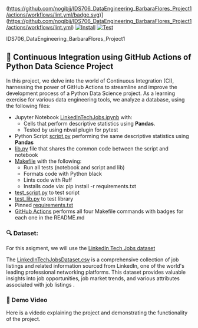 (https://github.com/nogibjj/IDS706_DataEngineering_BarbaraFlores_Project1/actions/workflows/lint.yml/badge.svg)](https://github.com/nogibjj/IDS706_DataEngineering_BarbaraFlores_Project1/actions/workflows/lint.yml) [![Install](https://github.com/nogibjj/IDS706_DataEngineering_BarbaraFlores_Project1/actions/workflows/install.yml/badge.svg)](https://github.com/nogibjj/IDS706_DataEngineering_BarbaraFlores_Project1/actions/workflows/install.yml) [![Test](https://github.com/nogibjj/IDS706_DataEngineering_BarbaraFlores_Project1/actions/workflows/test.yml/badge.svg)](https://github.com/nogibjj/IDS706_DataEngineering_BarbaraFlores_Project1/actions/workflows/test.yml)

IDS706_DataEngineering_BarbaraFlores_Project1
## 🤖 Continuous Integration using GitHub Actions of Python Data Science Project

In this project, we delve into the world of Continuous Integration (CI), harnessing the power of GitHub Actions to streamline and improve the development process of a Python Data Science project. 
As a learning exercise for various data engineering tools, we analyze a database, using the following files:

- Jupyter Notebook [LinkedInTechJobs.ipynb](https://github.com/nogibjj/IDS706_DataEngineering_BarbaraFlores_Project1/blob/main/LinkedInTechJobs.ipynb) with:
  - Cells that perform descriptive statistics using **Pandas**.
  - Tested by using nbval plugin for pytest
- Python Script [script.py](https://github.com/nogibjj/IDS706_DataEngineering_BarbaraFlores_Project1/blob/main/script.py) performing the same descriptive statistics using **Pandas**
- [lib.py](https://github.com/nogibjj/IDS706_DataEngineering_BarbaraFlores_Project1/blob/main/lib.py) file that shares the common code between the script and notebook
- [Makefile](https://github.com/nogibjj/IDS706_DataEngineering_BarbaraFlores_Project1/blob/main/Makefile) with the following:
  - Run all tests (notebook and script and lib)
  - Formats code with Python black
  - Lints code with Ruff
  - Installs code via:  pip install -r requirements.txt
- [test_script.py](https://github.com/nogibjj/IDS706_DataEngineering_BarbaraFlores_Project1/blob/main/test_script.py) to test script
- [test_lib.py](https://github.com/nogibjj/IDS706_DataEngineering_BarbaraFlores_Project1/blob/main/test_lib.py) to test library
- Pinned [requirements.txt](https://github.com/nogibjj/IDS706_DataEngineering_BarbaraFlores_Project1/blob/main/requirements.txt)
- [GitHub Actions](https://github.com/nogibjj/IDS706_DataEngineering_BarbaraFlores_Project1/tree/main/.github/workflows) performs all four Makefile commands with badges for each one in the README.md

### 🔍 Dataset: 
For this asigment, we will use the [LinkedIn Tech Jobs dataset](https://www.kaggle.com/datasets/joebeachcapital/linkedin-jobs?resource=download&select=final_data.csv) 

The [LinkedInTechJobsDataset.csv](LinkedInTechJobsDataset.csv) is a comprehensive collection of job listings and related information sourced from LinkedIn, one of the world's leading professional networking platforms. This dataset provides valuable insights into job opportunities, job market trends, and various attributes associated with job listings .


### 🎥 Demo Video
Here is a videdo explaining the project and demonstrating the functionality of the project.
